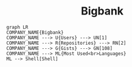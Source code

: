 <h1 align="center">Bigbank</h1>

```mermaid
graph LR
COMPANY_NAME{Bigbank}
COMPANY_NAME ---> U{Users} ---> UN[1]
COMPANY_NAME ---> R{Repositories} ---> RN[2]
COMPANY_NAME ---> G{Gists} ---> GN[108]
COMPANY_NAME ---> ML{Most Used<br>Languages}
ML --> Shell[Shell]
```
